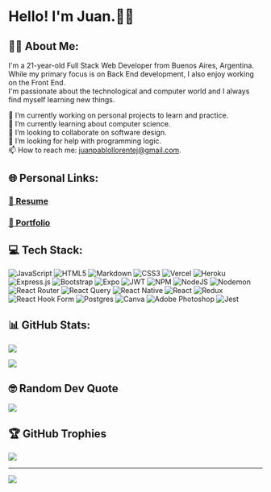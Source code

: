 <h1>Hello! I'm Juan.👋🏽</h1>

## 🙋🏻 About Me:
I'm a 21-year-old Full Stack Web Developer from Buenos Aires, Argentina. While my primary focus is on Back End development, I also enjoy working on the Front End.
<br>
I'm passionate about the technological and computer world and I always find myself learning new things.

🔭 I’m currently working on personal projects to learn and practice.
<br>
🌱 I’m currently learning about computer science.
<br>
👯 I’m looking to collaborate on software design.
<br>
🤝 I’m looking for help with programming logic.
<br>
📫 How to reach me: juanpablollorentej@gmail.com.
<br>

## 🌐 Personal Links:

### [📄 Resume](https://juanpll-cv.vercel.app)
### [💼 Portfolio](https://juanpll.vercel.app)

## 💻 Tech Stack:
![JavaScript](https://img.shields.io/badge/javascript-%23323330.svg?style=flat&logo=javascript&logoColor=%23F7DF1E) ![HTML5](https://img.shields.io/badge/html5-%23E34F26.svg?style=flat&logo=html5&logoColor=white) ![Markdown](https://img.shields.io/badge/markdown-%23000000.svg?style=flat&logo=markdown&logoColor=white) ![CSS3](https://img.shields.io/badge/css3-%231572B6.svg?style=flat&logo=css3&logoColor=white) ![Vercel](https://img.shields.io/badge/vercel-%23000000.svg?style=flat&logo=vercel&logoColor=white) ![Heroku](https://img.shields.io/badge/heroku-%23430098.svg?style=flat&logo=heroku&logoColor=white) ![Express.js](https://img.shields.io/badge/express.js-%23404d59.svg?style=flat&logo=express&logoColor=%2361DAFB) ![Bootstrap](https://img.shields.io/badge/bootstrap-%238511FA.svg?style=flat&logo=bootstrap&logoColor=white) ![Expo](https://img.shields.io/badge/expo-1C1E24?style=flat&logo=expo&logoColor=#D04A37) ![JWT](https://img.shields.io/badge/JWT-black?style=flat&logo=JSON%20web%20tokens) ![NPM](https://img.shields.io/badge/NPM-%23CB3837.svg?style=flat&logo=npm&logoColor=white) ![NodeJS](https://img.shields.io/badge/node.js-6DA55F?style=flat&logo=node.js&logoColor=white) ![Nodemon](https://img.shields.io/badge/NODEMON-%23323330.svg?style=flat&logo=nodemon&logoColor=%BBDEAD) ![React Router](https://img.shields.io/badge/React_Router-CA4245?style=flat&logo=react-router&logoColor=white) ![React Query](https://img.shields.io/badge/-React%20Query-FF4154?style=flat&logo=react%20query&logoColor=white) ![React Native](https://img.shields.io/badge/react_native-%2320232a.svg?style=flat&logo=react&logoColor=%2361DAFB) ![React](https://img.shields.io/badge/react-%2320232a.svg?style=flat&logo=react&logoColor=%2361DAFB) ![Redux](https://img.shields.io/badge/redux-%23593d88.svg?style=flat&logo=redux&logoColor=white) ![React Hook Form](https://img.shields.io/badge/React%20Hook%20Form-%23EC5990.svg?style=flat&logo=reacthookform&logoColor=white) ![Postgres](https://img.shields.io/badge/postgres-%23316192.svg?style=flat&logo=postgresql&logoColor=white) ![Canva](https://img.shields.io/badge/Canva-%2300C4CC.svg?style=flat&logo=Canva&logoColor=white) ![Adobe Photoshop](https://img.shields.io/badge/adobe%20photoshop-%2331A8FF.svg?style=flat&logo=adobe%20photoshop&logoColor=white) ![Jest](https://img.shields.io/badge/-jest-%23C21325?style=flat&logo=jest&logoColor=white)

## 📊 GitHub Stats:
![](https://github-readme-stats.vercel.app/api?username=juanplldev&theme=nord&hide_border=true&include_all_commits=true&count_private=true)
<br/>
<!-- ![](https://github-readme-streak-stats.herokuapp.com/?user=juanplldev&theme=nord&hide_border=true) -->
<!-- <br/> -->
![](https://github-readme-stats.vercel.app/api/top-langs/?username=juanplldev&theme=nord&hide_border=true&include_all_commits=true&count_private=true&langs_count=5)

## 🤓 Random Dev Quote
![](https://quotes-github-readme.vercel.app/api?type=horizontal&theme=tokyonight)

## 🏆 GitHub Trophies
![](https://github-profile-trophy.vercel.app/?username=juanplldev&theme=radical&no-frame=true&no-bg=true&margin-w=4)

---
[![](https://visitcount.itsvg.in/api?id=juanplldev&label=Profile%20Views&icon=0&pretty=true)](https://visitcount.itsvg.in)